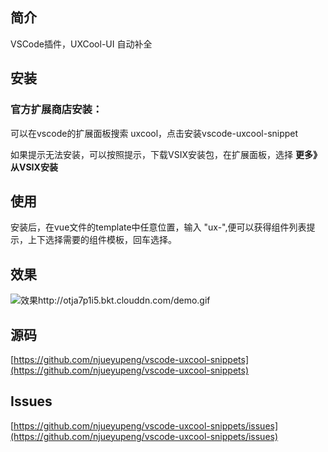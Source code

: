 
## 简介

VSCode插件，UXCool-UI 自动补全


## 安装

### 官方扩展商店安装：

可以在vscode的扩展面板搜索 uxcool，点击安装vscode-uxcool-snippet

如果提示无法安装，可以按照提示，下载VSIX安装包，在扩展面板，选择 **更多》从VSIX安装**



## 使用

安装后，在vue文件的template中任意位置，输入 "ux-",便可以获得组件列表提示，上下选择需要的组件模板，回车选择。

## 效果

![效果http://otja7p1i5.bkt.clouddn.com/demo.gif](http://otja7p1i5.bkt.clouddn.com/demo.gif)

## 源码

[https://github.com/njueyupeng/vscode-uxcool-snippets](https://github.com/njueyupeng/vscode-uxcool-snippets)

## Issues
[https://github.com/njueyupeng/vscode-uxcool-snippets/issues](https://github.com/njueyupeng/vscode-uxcool-snippets/issues)